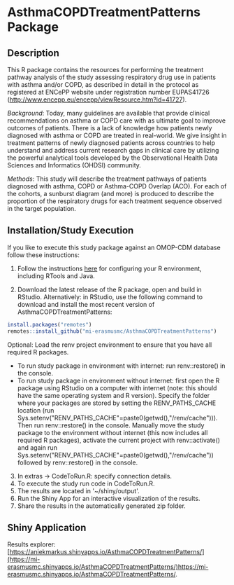 # AsthmaCOPDTreatmentPatterns Package

## Description
This R package contains the resources for performing the treatment pathway analysis of the study assessing respiratory drug use in patients with asthma and/or COPD, as described in detail in the protocol as registered at ENCePP website under registration number EUPAS41726 (http://www.encepp.eu/encepp/viewResource.htm?id=41727).

*Background*:
Today, many guidelines are available that provide clinical recommendations on asthma or COPD care with as ultimate goal to improve outcomes of patients. There is a lack of knowledge how patients newly diagnosed with asthma or COPD are treated in real-world. We give insight in treatment patterns of newly diagnosed patients across countries to help understand and address current research gaps in clinical care by utilizing the powerful analytical tools developed by the Observational Health Data Sciences and Informatics (OHDSI) community. 

*Methods*: 
This study will describe the treatment pathways of patients diagnosed with asthma, COPD or Asthma-COPD Overlap (ACO). For each of the cohorts, a sunburst diagram (and more) is produced to describe the proportion of the respiratory drugs for each treatment sequence observed in the target population. 

## Installation/Study Execution
If you like to execute this study package against an OMOP-CDM database follow these instructions:

1. Follow the instructions [here](https://ohdsi.github.io/Hades/rSetup.html) for configuring your R environment, including RTools and Java.

2. Download the latest release of the R package, open and build in RStudio. Alternatively: in RStudio, use the following command to download and install the most recent version of AsthmaCOPDTreatmentPatterns:

  ```r
  install.packages("remotes")
  remotes::install_github("mi-erasmusmc/AsthmaCOPDTreatmentPatterns")
  ```

Optional: Load the renv project environment to ensure that you have all required R packages.
- To run study package in environment with internet: run renv::restore() in the console.
- To run study package in environment without internet: first open the R package using RStudio on a computer with internet (note: this should have the same operating system and R version). Specify the folder where your packages are stored by setting the RENV_PATHS_CACHE location (run Sys.setenv("RENV_PATHS_CACHE"=paste0(getwd(),"/renv/cache"))). Then run renv::restore() in the console. Manually move the study package to the environment without internet (this now includes all required R packages), activate the current project with renv::activate() and again run Sys.setenv("RENV_PATHS_CACHE"=paste0(getwd(),"/renv/cache")) followed by renv::restore() in the console. 

3. In extras -> CodeToRun.R: specify connection details. 
4. To execute the study run code in CodeToRun.R. 
5. The results are located in '~/shiny/output'.
6. Run the Shiny App for an interactive visualization of the results.
7. Share the results in the automatically generated zip folder.

## Shiny Application
Results explorer: [https://aniekmarkus.shinyapps.io/AsthmaCOPDTreatmentPatterns/](https://mi-erasmusmc.shinyapps.io/AsthmaCOPDTreatmentPatterns/)https://mi-erasmusmc.shinyapps.io/AsthmaCOPDTreatmentPatterns/.



